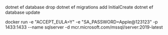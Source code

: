 dotnet ef database drop
dotnet ef migrations add InitialCreate
dotnet ef database update


docker run -e "ACCEPT_EULA=Y" -e "SA_PASSWORD=Apple@123123" -p 1433:1433 --name sqlserver -d mcr.microsoft.com/mssql/server:2019-latest

